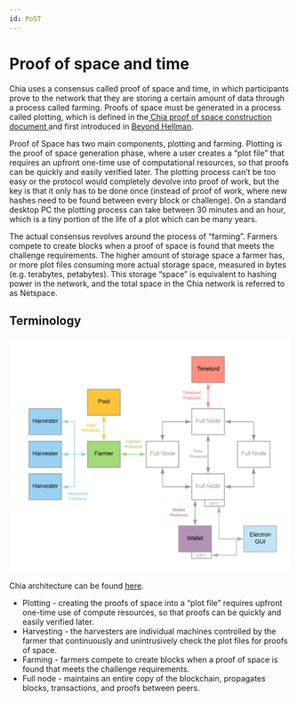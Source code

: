 ```yaml
---
id: PoST
---
```


# Proof of space and time

Chia uses a consensus called proof of space and time, in which participants prove to the network that they are storing a certain amount of data through a process called farming. Proofs of space must be generated in a process called plotting, which is defined in the[ Chia proof of space construction document ](https://www.chia.net/assets/Chia_Proof_of_Space_Construction_v1.1.pdf)and first introduced in [Beyond Hellman](https://eprint.iacr.org/2017/893.pdf).

Proof of Space has two main components, plotting and farming. Plotting is the proof of space generation phase, where a user creates a “plot file” that requires an upfront one-time use of computational resources, so that proofs can be quickly and easily verified later. The plotting process can’t be too easy or the protocol would completely devolve into proof of work, but the key is that it only has to be done once (instead of proof of work, where new hashes need to be found between every block or challenge). On a standard desktop PC the plotting process can take between 30 minutes and an hour, which is a tiny portion of the life of a plot which can be many years.

The actual consensus revolves around the process of “farming”. Farmers compete to create blocks when a proof of space is found that meets the challenge requirements. The higher amount of storage space a farmer has, or more plot files consuming more actual storage space, measured in bytes (e.g. terabytes, petabytes). This storage “space” is equivalent to hashing power in the network, and the total space in the Chia network is referred to as Netspace.

## Terminology

![alt_text](img/image7.png "Chia topology")

Chia architecture can be found [here](https://docs.chia.net/docs/02architecture/p2p-system).

- Plotting - creating the proofs of space into a “plot file” requires upfront one-time use of compute resources, so that proofs can be quickly and easily verified later.
- Harvesting - the harvesters are individual machines controlled by the farmer that continuously and unintrusively check the plot files for proofs of space.
- Farming - farmers compete to create blocks when a proof of space is found that meets the challenge requirements.
- Full node - maintains an entire copy of the blockchain, propagates blocks, transactions, and proofs between peers.
